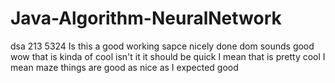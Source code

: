 # Java-Algorithm-NeuralNetwork
dsa
213
5324
Is this a good working sapce
nicely done dom
sounds good
wow that is kinda of cool isn't it
it should be quick I mean
that is pretty cool I mean
maze things are good
as nice as I expected
good
